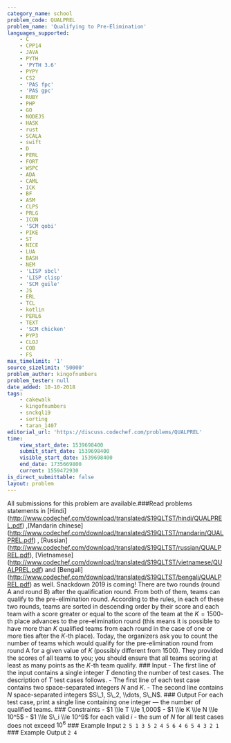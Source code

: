 ```yaml
---
category_name: school
problem_code: QUALPREL
problem_name: 'Qualifying to Pre-Elimination'
languages_supported:
    - C
    - CPP14
    - JAVA
    - PYTH
    - 'PYTH 3.6'
    - PYPY
    - CS2
    - 'PAS fpc'
    - 'PAS gpc'
    - RUBY
    - PHP
    - GO
    - NODEJS
    - HASK
    - rust
    - SCALA
    - swift
    - D
    - PERL
    - FORT
    - WSPC
    - ADA
    - CAML
    - ICK
    - BF
    - ASM
    - CLPS
    - PRLG
    - ICON
    - 'SCM qobi'
    - PIKE
    - ST
    - NICE
    - LUA
    - BASH
    - NEM
    - 'LISP sbcl'
    - 'LISP clisp'
    - 'SCM guile'
    - JS
    - ERL
    - TCL
    - kotlin
    - PERL6
    - TEXT
    - 'SCM chicken'
    - PYP3
    - CLOJ
    - COB
    - FS
max_timelimit: '1'
source_sizelimit: '50000'
problem_author: kingofnumbers
problem_tester: null
date_added: 10-10-2018
tags:
    - cakewalk
    - kingofnumbers
    - snckql19
    - sorting
    - taran_1407
editorial_url: 'https://discuss.codechef.com/problems/QUALPREL'
time:
    view_start_date: 1539698400
    submit_start_date: 1539698400
    visible_start_date: 1539698400
    end_date: 1735669800
    current: 1559472930
is_direct_submittable: false
layout: problem
---
```

All submissions for this problem are available.\###Read problems statements in \[Hindi\](http://www.codechef.com/download/translated/S19QLTST/hindi/QUALPREL.pdf) ,\[Mandarin chinese\](http://www.codechef.com/download/translated/S19QLTST/mandarin/QUALPREL.pdf) , \[Russian\](http://www.codechef.com/download/translated/S19QLTST/russian/QUALPREL.pdf), \[Vietnamese\](http://www.codechef.com/download/translated/S19QLTST/vietnamese/QUALPREL.pdf) and \[Bengali\](http://www.codechef.com/download/translated/S19QLTST/bengali/QUALPREL.pdf) as well. Snackdown 2019 is coming! There are two rounds (round A and round B) after the qualification round. From both of them, teams can qualify to the pre-elimination round. According to the rules, in each of these two rounds, teams are sorted in descending order by their score and each team with a score greater or equal to the score of the team at the $K=1500$-th place advances to the pre-elimination round (this means it is possible to have more than $K$ qualified teams from each round in the case of one or more ties after the $K$-th place). Today, the organizers ask you to count the number of teams which would qualify for the pre-elimination round from round A for a given value of $K$ (possibly different from $1500$). They provided the scores of all teams to you; you should ensure that all teams scoring at least as many points as the $K$-th team qualify. ### Input - The first line of the input contains a single integer $T$ denoting the number of test cases. The description of $T$ test cases follows. - The first line of each test case contains two space-separated integers $N$ and $K$. - The second line contains $N$ space-separated integers $S\_1, S\_2, \\dots, S\_N$. ### Output For each test case, print a single line containing one integer — the number of qualified teams. ### Constraints - $1 \\le T \\le 1,000$ - $1 \\le K \\le N \\le 10^5$ - $1 \\le S\_i \\le 10^9$ for each valid $i$ - the sum of $N$ for all test cases does not exceed $10^6$ ### Example Input ``` 2 5 1 3 5 2 4 5 6 4 6 5 4 3 2 1 ``` ### Example Output ``` 2 4 ```
